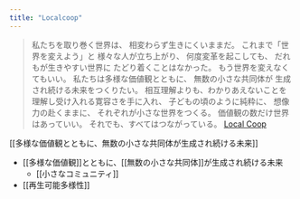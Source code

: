 ```yaml
---
title: "Localcoop"
---
```


>  私たちを取り巻く世界は、
>  相変わらず生きにくいままだ。
>  これまで「世界を変えよう」と
>  様々な人が立ち上がり、
>  何度変革を起こしても、
>  だれもが生きやすい世界に
>  たどり着くことはなかった。
>  もう世界を変えなくてもいい。
>  私たちは多様な価値観とともに、
>  無数の小さな共同体が
>  生成され続ける未来をつくりたい。
>  相互理解よりも、わかりあえないことを
>  理解し受け入れる寛容さを手に入れ、
>  子どもの頃のように純粋に、
>  想像力の赴くままに、
>  それぞれが小さな世界をつくる。
>  価値観の数だけ世界はあっていい。
>  それでも、すべてはつながっている。
[Local Coop](https://localcoop.io/)

[[多様な価値観とともに、無数の小さな共同体が生成され続ける未来]]
- [[多様な価値観]]とともに、[[無数の小さな共同体]]が生成され続ける未来
    - [[小さなコミュニティ]]
- [[再生可能多様性]]
